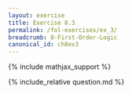```yaml
---
layout: exercise
title: Exercise 8.3
permalink: /fol-exercises/ex_3/
breadcrumb: 8-First-Order-Logic
canonical_id: ch8ex3
---
```


{% include mathjax_support %}
<div id="hiddden">{% include_relative question.md %}</div>
